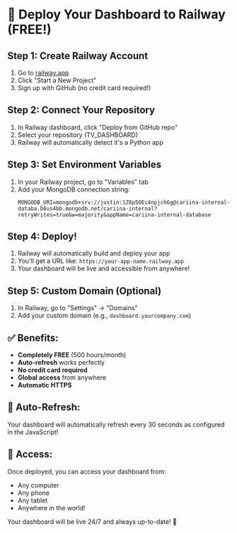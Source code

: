 # 🚀 Deploy Your Dashboard to Railway (FREE!)

## Step 1: Create Railway Account
1. Go to [railway.app](https://railway.app)
2. Click "Start a New Project"
3. Sign up with GitHub (no credit card required!)

## Step 2: Connect Your Repository
1. In Railway dashboard, click "Deploy from GitHub repo"
2. Select your repository (TV_DASHBOARD)
3. Railway will automatically detect it's a Python app

## Step 3: Set Environment Variables
1. In your Railway project, go to "Variables" tab
2. Add your MongoDB connection string:
   ```
   MONGODB_URI=mongodb+srv://justin:1Z8p5OEc4npjch6g@cariina-internal-databa.b6us4bb.mongodb.net/cariina-internal?retryWrites=true&w=majority&appName=cariina-internal-database
   ```

## Step 4: Deploy!
1. Railway will automatically build and deploy your app
2. You'll get a URL like: `https://your-app-name.railway.app`
3. Your dashboard will be live and accessible from anywhere!

## Step 5: Custom Domain (Optional)
1. In Railway, go to "Settings" → "Domains"
2. Add your custom domain (e.g., `dashboard.yourcompany.com`)

## ✅ Benefits:
- **Completely FREE** (500 hours/month)
- **Auto-refresh** works perfectly
- **No credit card required**
- **Global access** from anywhere
- **Automatic HTTPS**

## 🔄 Auto-Refresh:
Your dashboard will automatically refresh every 30 seconds as configured in the JavaScript!

## 📱 Access:
Once deployed, you can access your dashboard from:
- Any computer
- Any phone
- Any tablet
- Anywhere in the world!

Your dashboard will be live 24/7 and always up-to-date! 🎉 
